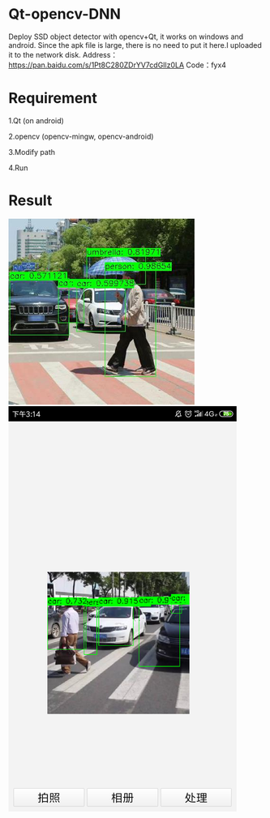 # Qt-opencv-DNN
Deploy SSD object detector with opencv+Qt, it works on windows and android.
Since the apk file is large, there is no need to put it here.I uploaded it to the network disk.
Address：https://pan.baidu.com/s/1Pt8C280ZDrYV7cdGIlz0LA 
Code：fyx4 


# Requirement
1.Qt (on android)

2.opencv (opencv-mingw, opencv-android)

3.Modify path

4.Run


# Result
![](/result/windows.jpg)
![](/result/android.png)
